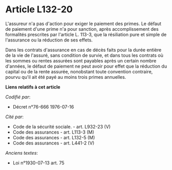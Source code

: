 # Article L132-20

L'assureur n'a pas d'action pour exiger le paiement des primes.    Le défaut de paiement d'une prime n'a pour sanction, après
accomplissement des formalités prescrites par l'article L. 113-3, que la résiliation pure et simple de l'assurance ou la
réduction de ses effets.

Dans les contrats d'assurance en cas de décès faits pour la durée entière de la vie de l'assuré, sans condition de survie, et
dans tous les contrats où les sommes ou rentes assurées sont payables après un certain nombre d'années, le défaut de paiement
ne peut avoir pour effet que la réduction du capital ou de la rente assurée, nonobstant toute convention contraire, pourvu
qu'il ait été payé au moins trois primes annuelles.

**Liens relatifs à cet article**

_Codifié par_:

  - Décret n°76-666 1976-07-16

_Cité par_:

  - Code de la sécurité sociale. - art. L932-23 (V)
  - Code des assurances - art. L113-3 (M)
  - Code des assurances - art. L132-5 (M)
  - Code des assurances - art. L441-2 (V)

_Anciens textes_:

  - Loi n°1930-07-13 art. 75
